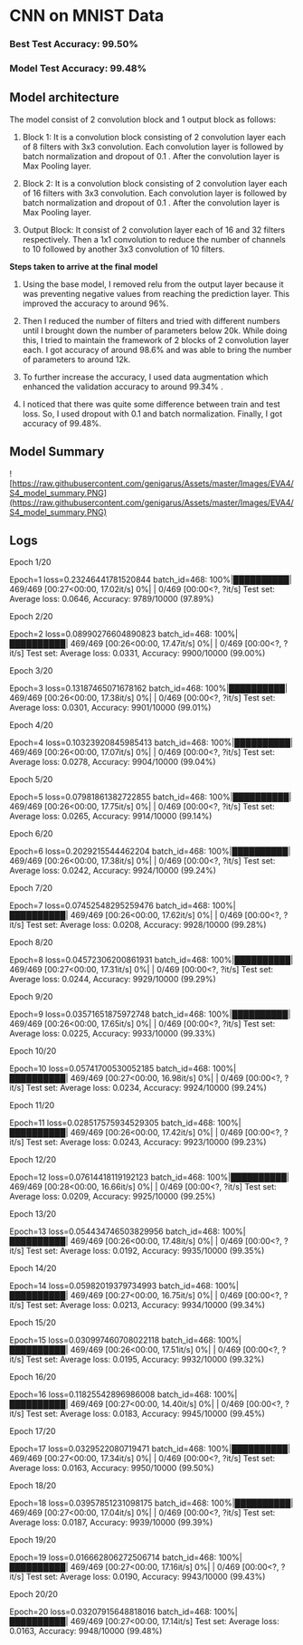 # CNN on MNIST Data

### Best Test Accuracy: 99.50%

### Model Test Accuracy: 99.48%

## Model architecture

The model consist of 2 convolution block and 1 output block as follows:

1) Block 1: It is a convolution block consisting of 2 convolution layer each of 8 filters with 3x3 convolution. Each convolution layer is followed by batch normalization and dropout of 0.1 . After the convolution layer is Max Pooling layer.

2) Block 2: It is a convolution block consisting of 2 convolution layer each of 16 filters with 3x3 convolution. Each convolution layer is followed by batch normalization and dropout of 0.1 . After the convolution layer is Max Pooling layer.

3) Output Block: It consist of 2 convolution layer each of 16 and 32 filters respectively. Then a 1x1 convolution to reduce the number of channels to 10 followed by another 3x3 convolution of 10 filters.

**Steps taken to arrive at the final model**

1) Using the base model, I removed relu from the output layer because it was preventing negative values from reaching the prediction layer. This improved the accuracy to around 96%.

2) Then I reduced the number of filters and tried with different numbers until I brought down the number of parameters below 20k. While doing this, I tried to maintain the framework of 2 blocks of 2 convolution layer each. I got accuracy of around 98.6% and was able to bring the number of parameters to around 12k.

3) To further increase the accuracy, I used data augmentation which enhanced the validation accuracy to around 99.34% .

4) I noticed that there was quite some difference between train and test loss. So, I used dropout with 0.1 and batch normalization. Finally, I got accuracy of 99.48%.

## Model Summary

![https://raw.githubusercontent.com/genigarus/Assets/master/Images/EVA4/S4_model_summary.PNG](https://raw.githubusercontent.com/genigarus/Assets/master/Images/EVA4/S4_model_summary.PNG)


## Logs


Epoch 1/20

Epoch=1 loss=0.23246441781520844 batch_id=468: 100%|██████████| 469/469 [00:27<00:00, 17.02it/s]
  0%|          | 0/469 [00:00<?, ?it/s]
Test set: Average loss: 0.0646, Accuracy: 9789/10000 (97.89%)


Epoch 2/20

Epoch=2 loss=0.08990276604890823 batch_id=468: 100%|██████████| 469/469 [00:26<00:00, 17.47it/s]
  0%|          | 0/469 [00:00<?, ?it/s]
Test set: Average loss: 0.0331, Accuracy: 9900/10000 (99.00%)


Epoch 3/20

Epoch=3 loss=0.13187465071678162 batch_id=468: 100%|██████████| 469/469 [00:26<00:00, 17.38it/s]
  0%|          | 0/469 [00:00<?, ?it/s]
Test set: Average loss: 0.0301, Accuracy: 9901/10000 (99.01%)


Epoch 4/20

Epoch=4 loss=0.10323920845985413 batch_id=468: 100%|██████████| 469/469 [00:26<00:00, 17.07it/s]
  0%|          | 0/469 [00:00<?, ?it/s]
Test set: Average loss: 0.0278, Accuracy: 9904/10000 (99.04%)


Epoch 5/20

Epoch=5 loss=0.07981861382722855 batch_id=468: 100%|██████████| 469/469 [00:26<00:00, 17.75it/s]
  0%|          | 0/469 [00:00<?, ?it/s]
Test set: Average loss: 0.0265, Accuracy: 9914/10000 (99.14%)


Epoch 6/20

Epoch=6 loss=0.2029215544462204 batch_id=468: 100%|██████████| 469/469 [00:26<00:00, 17.38it/s]
  0%|          | 0/469 [00:00<?, ?it/s]
Test set: Average loss: 0.0242, Accuracy: 9924/10000 (99.24%)


Epoch 7/20

Epoch=7 loss=0.07452548295259476 batch_id=468: 100%|██████████| 469/469 [00:26<00:00, 17.62it/s]
  0%|          | 0/469 [00:00<?, ?it/s]
Test set: Average loss: 0.0208, Accuracy: 9928/10000 (99.28%)


Epoch 8/20

Epoch=8 loss=0.04572306200861931 batch_id=468: 100%|██████████| 469/469 [00:27<00:00, 17.31it/s]
  0%|          | 0/469 [00:00<?, ?it/s]
Test set: Average loss: 0.0244, Accuracy: 9929/10000 (99.29%)


Epoch 9/20

Epoch=9 loss=0.03571651875972748 batch_id=468: 100%|██████████| 469/469 [00:26<00:00, 17.65it/s]
  0%|          | 0/469 [00:00<?, ?it/s]
Test set: Average loss: 0.0225, Accuracy: 9933/10000 (99.33%)


Epoch 10/20

Epoch=10 loss=0.05741700530052185 batch_id=468: 100%|██████████| 469/469 [00:27<00:00, 16.98it/s]
  0%|          | 0/469 [00:00<?, ?it/s]
Test set: Average loss: 0.0234, Accuracy: 9924/10000 (99.24%)


Epoch 11/20

Epoch=11 loss=0.028517575934529305 batch_id=468: 100%|██████████| 469/469 [00:26<00:00, 17.42it/s]
  0%|          | 0/469 [00:00<?, ?it/s]
Test set: Average loss: 0.0243, Accuracy: 9923/10000 (99.23%)


Epoch 12/20

Epoch=12 loss=0.07614418119192123 batch_id=468: 100%|██████████| 469/469 [00:28<00:00, 16.66it/s]
  0%|          | 0/469 [00:00<?, ?it/s]
Test set: Average loss: 0.0209, Accuracy: 9925/10000 (99.25%)


Epoch 13/20

Epoch=13 loss=0.054434746503829956 batch_id=468: 100%|██████████| 469/469 [00:26<00:00, 17.48it/s]
  0%|          | 0/469 [00:00<?, ?it/s]
Test set: Average loss: 0.0192, Accuracy: 9935/10000 (99.35%)


Epoch 14/20

Epoch=14 loss=0.05982019379734993 batch_id=468: 100%|██████████| 469/469 [00:27<00:00, 16.75it/s]
  0%|          | 0/469 [00:00<?, ?it/s]
Test set: Average loss: 0.0213, Accuracy: 9934/10000 (99.34%)


Epoch 15/20

Epoch=15 loss=0.030997460708022118 batch_id=468: 100%|██████████| 469/469 [00:26<00:00, 17.51it/s]
  0%|          | 0/469 [00:00<?, ?it/s]
Test set: Average loss: 0.0195, Accuracy: 9932/10000 (99.32%)


Epoch 16/20

Epoch=16 loss=0.11825542896986008 batch_id=468: 100%|██████████| 469/469 [00:27<00:00, 14.40it/s]
  0%|          | 0/469 [00:00<?, ?it/s]
Test set: Average loss: 0.0183, Accuracy: 9945/10000 (99.45%)


Epoch 17/20

Epoch=17 loss=0.0329522080719471 batch_id=468: 100%|██████████| 469/469 [00:27<00:00, 17.34it/s]
  0%|          | 0/469 [00:00<?, ?it/s]
Test set: Average loss: 0.0163, Accuracy: 9950/10000 (99.50%)


Epoch 18/20

Epoch=18 loss=0.03957851231098175 batch_id=468: 100%|██████████| 469/469 [00:27<00:00, 17.04it/s]
  0%|          | 0/469 [00:00<?, ?it/s]
Test set: Average loss: 0.0187, Accuracy: 9939/10000 (99.39%)


Epoch 19/20

Epoch=19 loss=0.016662806272506714 batch_id=468: 100%|██████████| 469/469 [00:27<00:00, 17.16it/s]
  0%|          | 0/469 [00:00<?, ?it/s]
Test set: Average loss: 0.0190, Accuracy: 9943/10000 (99.43%)


Epoch 20/20

Epoch=20 loss=0.03207915648818016 batch_id=468: 100%|██████████| 469/469 [00:27<00:00, 17.14it/s]
Test set: Average loss: 0.0163, Accuracy: 9948/10000 (99.48%)
